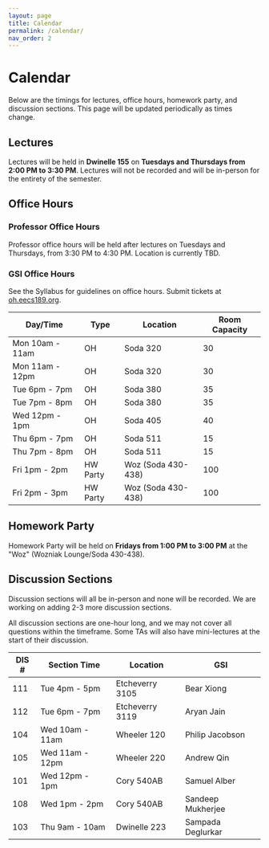 ```yaml
---
layout: page
title: Calendar
permalink: /calendar/
nav_order: 2
---
```


# Calendar
Below are the timings for lectures, office hours, homework party, and discussion sections. This page will be updated periodically as times change.

## Lectures
Lectures will be held in **Dwinelle 155** on **Tuesdays and Thursdays from 2:00 PM to 3:30 PM**. Lectures will not be recorded and will be in-person for the entirety of the semester.

## Office Hours

### Professor Office Hours
Professor office hours will be held after lectures on Tuesdays and Thursdays, from 3:30 PM to 4:30 PM. Location is currently TBD.

### GSI Office Hours

See the Syllabus for guidelines on office hours. Submit tickets at [oh.eecs189.org](https://oh.eecs189.org).

| Day/Time             |    Type      |   Location            |   Room Capacity |
|----|----|----|----|
| Mon 10am - 11am   |    OH        |   Soda 320            |   30 |
| Mon 11am - 12pm   |    OH        |   Soda 320            |   30 |
| Tue 6pm - 7pm    |    OH        |   Soda 380            |   35 |
| Tue 7pm - 8pm    |    OH        |   Soda 380            |   35 |
| Wed 12pm - 1pm |    OH        |   Soda 405            |   40 |
| Thu 6pm - 7pm   |    OH        |   Soda 511            |   15 |
| Thu 7pm - 8pm   |    OH        |   Soda 511            |   15 |
| Fri 1pm - 2pm     |    HW Party  |   Woz (Soda 430-438)  |   100 |
| Fri 2pm - 3pm     |    HW Party  |   Woz (Soda 430-438)  |   100 |

## Homework Party
Homework Party will be held on **Fridays from 1:00 PM to 3:00 PM** at the "Woz" (Wozniak Lounge/Soda 430-438).

## Discussion Sections

Discussion sections will all be in-person and none will be recorded. We are working on adding 2-3 more discussion sections.

All discussion sections are one-hour long, and we may not cover all questions within the timeframe. Some TAs will also have mini-lectures at the start of their discussion.

| DIS # |   Section Time  | Location       | GSI               |
|------|------|------|------|
| 111   |   Tue 4pm - 5pm      | Etcheverry 3105    | Bear Xiong   |
| 112   |   Tue 6pm - 7pm      | Etcheverry 3119    | Aryan Jain   |
| 104   |   Wed 10am - 11am      | Wheeler 120    | Philip Jacobson   |
| 105   |   Wed 11am - 12pm      | Wheeler 220    | Andrew Qin        |
| 101   |   Wed 12pm - 1pm      | Cory 540AB     | Samuel Alber      |
| 108   |   Wed 1pm - 2pm       | Cory 540AB     | Sandeep Mukherjee |
| 103   |   Thu 9am - 10am       | Dwinelle 223   | Sampada Deglurkar |
